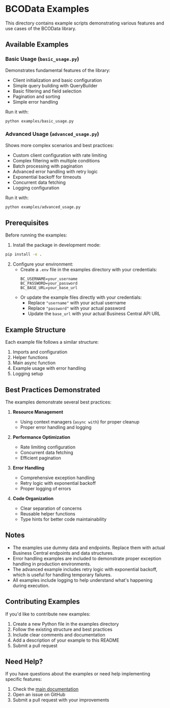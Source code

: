 # BCOData Examples

This directory contains example scripts demonstrating various features and use cases of the BCOData library.

## Available Examples

### Basic Usage (`basic_usage.py`)

Demonstrates fundamental features of the library:

- Client initialization and basic configuration
- Simple query building with QueryBuilder
- Basic filtering and field selection
- Pagination and sorting
- Simple error handling

Run it with:

```bash
python examples/basic_usage.py
```

### Advanced Usage (`advanced_usage.py`)

Shows more complex scenarios and best practices:

- Custom client configuration with rate limiting
- Complex filtering with multiple conditions
- Batch processing with pagination
- Advanced error handling with retry logic
- Exponential backoff for timeouts
- Concurrent data fetching
- Logging configuration

Run it with:

```bash
python examples/advanced_usage.py
```

## Prerequisites

Before running the examples:

1. Install the package in development mode:

```bash
pip install -e .
```

2. Configure your environment:
   - Create a `.env` file in the examples directory with your credentials:
     ```
     BC_USERNAME=your_username
     BC_PASSWORD=your_password
     BC_BASE_URL=your_base_url
     ```
   - Or update the example files directly with your credentials:
     - Replace `"username"` with your actual username
     - Replace `"password"` with your actual password
     - Update the `base_url` with your actual Business Central API URL

## Example Structure

Each example file follows a similar structure:

1. Imports and configuration
2. Helper functions
3. Main async function
4. Example usage with error handling
5. Logging setup

## Best Practices Demonstrated

The examples demonstrate several best practices:

1. **Resource Management**

   - Using context managers (`async with`) for proper cleanup
   - Proper error handling and logging

2. **Performance Optimization**

   - Rate limiting configuration
   - Concurrent data fetching
   - Efficient pagination

3. **Error Handling**

   - Comprehensive exception handling
   - Retry logic with exponential backoff
   - Proper logging of errors

4. **Code Organization**
   - Clear separation of concerns
   - Reusable helper functions
   - Type hints for better code maintainability

## Notes

- The examples use dummy data and endpoints. Replace them with actual Business Central endpoints and data structures.
- Error handling examples are included to demonstrate proper exception handling in production environments.
- The advanced example includes retry logic with exponential backoff, which is useful for handling temporary failures.
- All examples include logging to help understand what's happening during execution.

## Contributing Examples

If you'd like to contribute new examples:

1. Create a new Python file in the examples directory
2. Follow the existing structure and best practices
3. Include clear comments and documentation
4. Add a description of your example to this README
5. Submit a pull request

## Need Help?

If you have questions about the examples or need help implementing specific features:

1. Check the [main documentation](../README.md)
2. Open an issue on GitHub
3. Submit a pull request with your improvements
